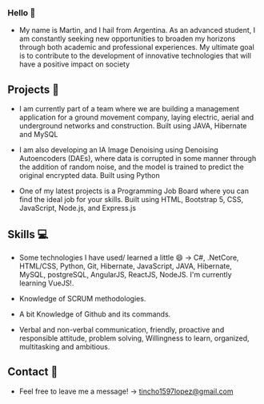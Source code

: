 ### Hello 👋

* My name is Martin, and I hail from Argentina. As an advanced student, I am constantly seeking new opportunities to broaden my horizons through both academic and professional experiences. My ultimate goal is to contribute to the development of innovative technologies that will have a positive impact on society

## Projects 📝

* I am currently part of a team where we are building a management application for a ground movement company, 
 laying electric, aerial and underground networks and construction. Built using JAVA, Hibernate and MySQL 
      
* I am also developing an IA Image Denoising using Denoising Autoencoders (DAEs), 
  where data is corrupted in some manner through the addition of random noise, and the model is trained 
  to predict the original encrypted data. Built using Python  
      
* One of my latest projects is a Programming Job Board where you can find the ideal job for your skills. 
  Built using HTML, Bootstrap 5, CSS, JavaScript, Node.js, and Express.js

## Skills 💻

* Some technologies I have used/ learned a little 😄 -> C#, .NetCore, HTML/CSS, Python, Git, Hibernate, JavaScript, JAVA, Hibernate, MySQL, postgreSQL, 
  AngularJS, ReactJS, NodeJS. I'm currently learning VueJS!.
  
* Knowledge of SCRUM methodologies.

* A bit Knowledge of Github and its commands.

* Verbal and non-verbal communication, friendly, proactive and responsible attitude, problem solving,
  Willingness to learn, organized, multitasking and ambitious.
  
## Contact 💭 

* Feel free to leave me a message! -> tincho1597lopez@gmail.com


